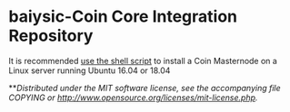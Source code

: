 baiysic-Coin Core Integration Repository
======================================


It is recommended [use the shell script](https://github.com/baiysic-Coin/BSC-Install) to install a Coin Masternode on a Linux server running Ubuntu 16.04 or 18.04


**_Distributed under the MIT software license, see the accompanying file COPYING or http://www.opensource.org/licenses/mit-license.php._

